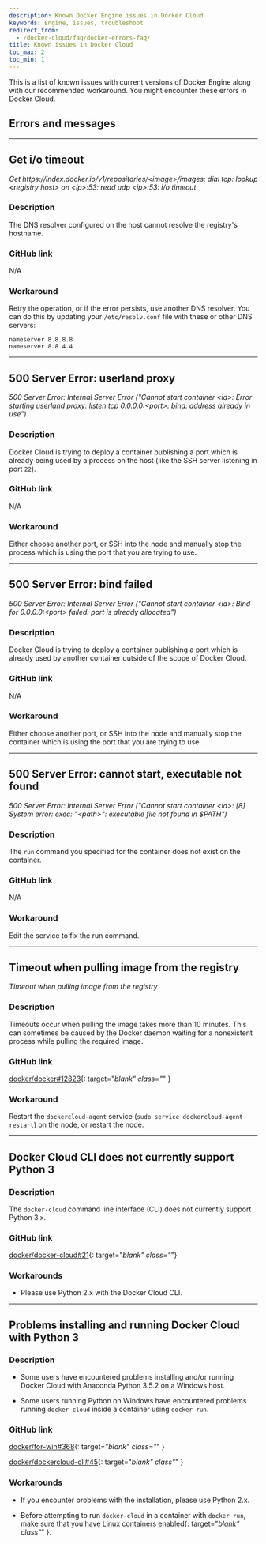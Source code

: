 ```yaml
---
description: Known Docker Engine issues in Docker Cloud
keywords: Engine, issues, troubleshoot
redirect_from:
  - /docker-cloud/faq/docker-errors-faq/
title: Known issues in Docker Cloud
toc_max: 2
toc_min: 1
---
```

This is a list of known issues with current versions of Docker Engine along with our recommended workaround. You might encounter these errors in Docker Cloud.

## Errors and messages

* * *

## Get i/o timeout

<!-- span tag prevents irritating autolinker from interpreting this as a link -->

*Get https<span></span>://index.docker.io/v1/repositories/\<image\>/images: dial tcp: lookup \<registry host> on \<ip>:53: read udp \<ip>:53: i/o timeout*

### Description

The DNS resolver configured on the host cannot resolve the registry's hostname.

### GitHub link

N/A

### Workaround

Retry the operation, or if the error persists, use another DNS resolver. You can do this by updating your `/etc/resolv.conf` file with these or other DNS servers:

    nameserver 8.8.8.8
    nameserver 8.8.4.4
    

* * *

## 500 Server Error: userland proxy

*500 Server Error: Internal Server Error ("Cannot start container \<id>: Error starting userland proxy: listen tcp 0.0.0.0:\<port>: bind: address already in use")*

### Description

Docker Cloud is trying to deploy a container publishing a port which is already being used by a process on the host (like the SSH server listening in port `22`).

### GitHub link

N/A

### Workaround

Either choose another port, or SSH into the node and manually stop the process which is using the port that you are trying to use.

* * *

## 500 Server Error: bind failed

*500 Server Error: Internal Server Error ("Cannot start container \<id>: Bind for 0.0.0.0:\<port> failed: port is already allocated")*

### Description

Docker Cloud is trying to deploy a container publishing a port which is already used by another container outside of the scope of Docker Cloud.

### GitHub link

N/A

### Workaround

Either choose another port, or SSH into the node and manually stop the container which is using the port that you are trying to use.

* * *

## 500 Server Error: cannot start, executable not found

*500 Server Error: Internal Server Error ("Cannot start container \<id>: [8] System error: exec: "\<path>": executable file not found in $PATH")*

### Description

The `run` command you specified for the container does not exist on the container.

### GitHub link

N/A

### Workaround

Edit the service to fix the run command.

* * *

## Timeout when pulling image from the registry

*Timeout when pulling image from the registry*

### Description

Timeouts occur when pulling the image takes more than 10 minutes. This can sometimes be caused by the Docker daemon waiting for a nonexistent process while pulling the required image.

### GitHub link

[docker/docker#12823](https://github.com/moby/moby/issues/12823){: target="*blank" class="*" }

### Workaround

Restart the `dockercloud-agent` service (`sudo service dockercloud-agent
restart`) on the node, or restart the node.

* * *

## Docker Cloud CLI does not currently support Python 3

### Description

The `docker-cloud` command line interface (CLI) does not currently support Python 3.x.

### GitHub link

[docker/docker-cloud#21](https://github.com/docker/dockercloud-cli/issues/21){: target="*blank" class="*"}

### Workarounds

* Please use Python 2.x with the Docker Cloud CLI.

* * *

## Problems installing and running Docker Cloud with Python 3

### Description

* Some users have encountered problems installing and/or running Docker Cloud with Anaconda Python 3.5.2 on a Windows host.

* Some users running Python on Windows have encountered problems running `docker-cloud` inside a container using `docker run`.

### GitHub link

[docker/for-win#368](https://github.com/docker/for-win/issues/368){: target="*blank" class="*" }

[docker/dockercloud-cli#45](https://github.com/docker/dockercloud-cli/issues/45){: target="*blank" class"*" }

### Workarounds

* If you encounter problems with the installation, please use Python 2.x.

* Before attempting to run `docker-cloud` in a container with `docker run`, make sure that you [have Linux containers enabled](/docker-for-windows/index.md#switch-between-windows-and-linux-containers){: target="*blank" class"*" }.